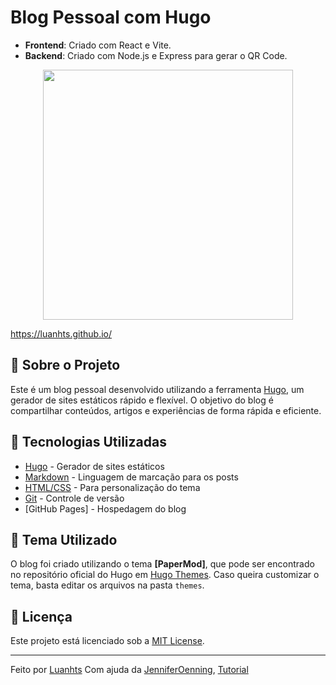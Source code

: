 # Blog Pessoal com Hugo

- **Frontend**: Criado com React e Vite.
- **Backend**: Criado com Node.js e Express para gerar o QR Code.
<div align="center">
    <img src="https://github.com/user-attachments/assets/06d14554-12e4-4cf3-8859-781d41105796
" width="400" />
</div>


<https://luanhts.github.io/>

## 📖 Sobre o Projeto

Este é um blog pessoal desenvolvido utilizando a ferramenta [Hugo](https://gohugo.io/), um gerador de sites estáticos rápido e flexível. O objetivo do blog é compartilhar conteúdos, artigos e experiências de forma rápida e eficiente.

## 🚀 Tecnologias Utilizadas

- [Hugo](https://gohugo.io/) - Gerador de sites estáticos
- [Markdown](https://www.markdownguide.org/) - Linguagem de marcação para os posts
- [HTML/CSS](https://developer.mozilla.org/pt-BR/docs/Web/HTML) - Para personalização do tema
- [Git](https://git-scm.com/) - Controle de versão
- [GitHub Pages] - Hospedagem do blog


## 🎨 Tema Utilizado

O blog foi criado utilizando o tema **[PaperMod]**, que pode ser encontrado no repositório oficial do Hugo em [Hugo Themes](https://themes.gohugo.io/). Caso queira customizar o tema, basta editar os arquivos na pasta `themes`.

## 📜 Licença

Este projeto está licenciado sob a [MIT License](LICENSE).


---

Feito por [Luanhts](https://github.com/Luanhts)
Com ajuda da [JenniferOenning](https://github.com/jenniferoenning), [Tutorial](https://www.youtube.com/watch?v=UJIOiOGnfdg)
